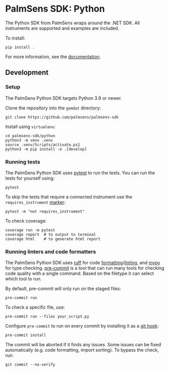 # PalmSens SDK: Python

The Python SDK from PalmSens wraps around the .NET SDK. All instruments are supported and examples are included.

To install:

```
pip install .
```

For more information, see the [documentation](http://palmsens.github.io/palmsens_sdk/python).

## Development

### Setup

The PalmSens Python SDK targets Python 3.9 or newer.

Clone the repository into the `gemdat` directory:

```console
git clone https://github.com/palmsens/palmsens-sdk
```

Install using `virtualenv`:

```console
cd palmsens-sdk/python
python3 -m venv .venv
source .venv/Scripts/activate.ps1
python3 -m pip install -e .[develop]
```

### Running tests

The PalmSens Python SDK uses [pytest](https://docs.pytest.org/en/latest/) to run the tests. You can run the tests for yourself using:

```console
pytest
```

To skip the tests that require a connected instrument use the `requires_instrument` [marker](https://docs.pytest.org/en/latest/example/markers.html):

```console
pytest -m "not requires_instrument"
```

To check coverage:

```console
coverage run -m pytest
coverage report  # to output to terminal
coverage html    # to generate html report
```

### Running linters and code formatters

The PalmSens Python SDK uses [ruff](https://astral.sh/ruff) for code [formatting](https://docs.astral.sh/ruff/formatter/)/[linting](https://docs.astral.sh/ruff/linter/), and [mypy](https://www.mypy-lang.org/) for type checking.
[pre-commit](https://pre-commit.com/) is a tool that can run many tools for checking code quality with a single command.
Based on the filetype it can select which tool to run.

By default, pre-commit will only run on the staged files:

```
pre-commit run
```

To check a specific file, use:

```
pre-commit run --files your_script.py
```

Configure `pre-commit` to run on every commit by installing it as a [git hook](https://git-scm.com/book/en/v2/Customizing-Git-Git-Hooks):

```
pre-commit install
```

The commit will be aborted if it finds any issues.
Some issues can be fixed automatically (e.g. code formatting, import sorting).
To bypass the check, run:

```
git commit --no-verify
```
